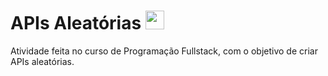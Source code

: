 # APIs Aleatórias <img height="30" width="30" src="https://www.flaticon.com/br/icone-gratis/cloud-coding_8777552?term=coding&page=1&position=1&origin=search&related_id=8777552" />
          

Atividade feita no curso de Programação Fullstack, com o objetivo de criar APIs aleatórias.
